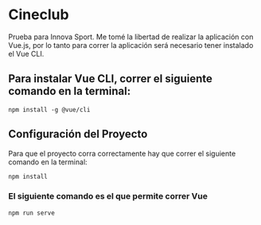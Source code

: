 # Cineclub 

Prueba para Innova Sport. Me tomé la libertad de realizar la aplicación con Vue.js, por lo tanto para correr la aplicación será necesario tener instalado el Vue CLI. 

## Para instalar Vue CLI, correr el siguiente comando en la terminal:
```
npm install -g @vue/cli
```

## Configuración del Proyecto

Para que el proyecto corra correctamente hay que correr el siguiente comando en la terminal:

```
npm install
```

### El siguiente comando es el que permite correr Vue
```
npm run serve
```
